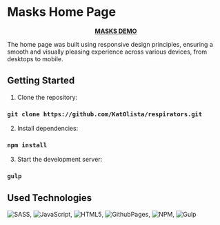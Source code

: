 # Masks Home Page

<p align="center">
  <a href="https://katolista.github.io/respirators/">
    <strong>MASKS DEMO</strong>
  </a>
</p>

The home page was built using responsive design principles, ensuring a smooth and visually pleasing experience across various devices, from desktops to mobile.

## Getting Started

1. Clone the repository:
### `git clone https://github.com/KatOlista/respirators.git`

2. Install dependencies:

### `npm install`

3. Start the development server:

### `gulp`


## Used Technologies

![SASS](https://img.shields.io/badge/SASS-hotpink.svg?style=for-the-badge&logo=SASS&logoColor=white),
![JavaScript](https://img.shields.io/badge/javascript-%23323330.svg?style=for-the-badge&logo=javascript&logoColor=%23F7DF1E),
![HTML5](https://img.shields.io/badge/html5-%23E34F26.svg?style=for-the-badge&logo=html5&logoColor=white),
![GithubPages](https://img.shields.io/badge/github%20pages-121013?style=for-the-badge&logo=github&logoColor=white),
![NPM](https://img.shields.io/badge/NPM-%23CB3837.svg?style=for-the-badge&logo=npm&logoColor=white),
![Gulp](https://img.shields.io/badge/GULP-%23CF4647.svg?style=for-the-badge&logo=gulp&logoColor=white)

